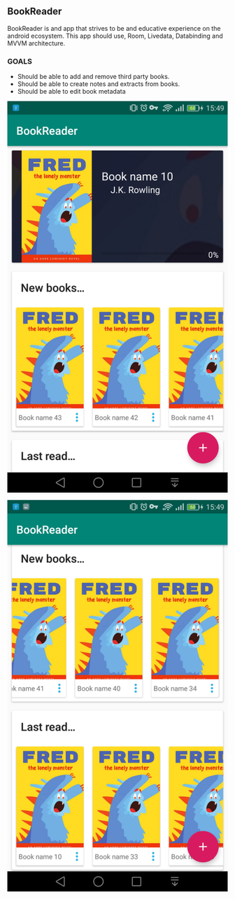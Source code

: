 ## BookReader
BookReader is and app that strives to be and educative experience on the android ecosystem.
This app should use, Room, Livedata, Databinding and MVVM architecture. 

### GOALS
 - Should be able to add and remove third party books.
 - Should be able to create notes and extracts from books.
 - Should be able to edit book metadata



![Main Screen](/Screenshots/Screenshot.png?raw=true "Main Screen")

![Carousels](/Screenshots/Screenshot_1.png?raw=true "Carousels")

